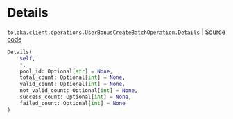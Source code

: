 # Details
`toloka.client.operations.UserBonusCreateBatchOperation.Details` | [Source code](https://github.com/Toloka/toloka-kit/blob/v1.1.0.post1/src/client/operations.py#L367)

```python
Details(
    self,
    *,
    pool_id: Optional[str] = None,
    total_count: Optional[int] = None,
    valid_count: Optional[int] = None,
    not_valid_count: Optional[int] = None,
    success_count: Optional[int] = None,
    failed_count: Optional[int] = None
)
```

